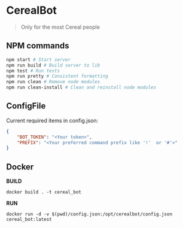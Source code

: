 # CerealBot

> Only for the most Cereal people

## NPM commands

```sh
npm start # Start server 
npm run build # Build server to lib
npm test # Run tests 
npm run pretty # Consistent formatting
npm run clean # Remove node modules
npm run clean-install # Clean and reinstall node modules
```

## ConfigFile

Current required items in config.json:

```json
{
    "BOT_TOKEN": "<Your token>",
    "PREFIX": "<Your preferred command prefix like '!'  or '#'>"
}
```

## Docker

**BUILD**

`docker build . -t cereal_bot`

**RUN**

`docker run -d -v $(pwd)/config.json:/opt/cerealbot/config.json cereal_bot:latest` 